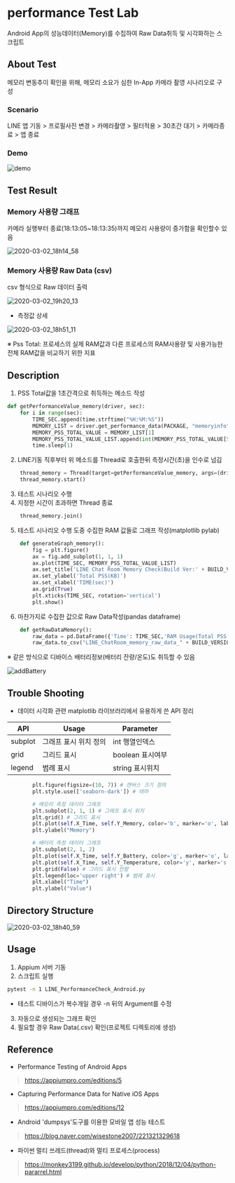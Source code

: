 # performance Test Lab
Android App의 성능데이터(Memory)를 수집하여 Raw Data취득 및 시각화하는 스크립트 

## About Test
메모리 변동추이 확인을 위해, 메모리 소요가 심한 In-App 카메라 촬영 시나리오로 구성

### Scenario
LINE 앱 기동 > 프로필사진 변경 > 카메라촬영 > 필터적용 > 30초간 대기 > 카메라종료 > 앱 종료

### Demo

![demo](https://user-images.githubusercontent.com/25470405/75669744-e5f80600-5cbe-11ea-8b98-4fe3069840e7.gif)


## Test Result
### Memory 사용량 그래프
카메라 실행부터 종료(18:13:05~18:13:35)까지 메모리 사용량이 증가함을 확인할수 있음

![2020-03-02_18h14_58](https://user-images.githubusercontent.com/25470405/75662022-c0b0cb00-5cb1-11ea-9a2e-c11e7329027a.png)

###  Memory 사용량 Raw Data (csv)
csv 형식으로 Raw 데이터 출력

![2020-03-02_19h20_13](https://user-images.githubusercontent.com/25470405/75667679-67e63000-5cbb-11ea-8660-c0482ae2386f.png)


* 측정값 상세

![2020-03-02_18h51_11](https://user-images.githubusercontent.com/25470405/75665046-de346380-5cb6-11ea-8823-732dfc083236.png)

※ Pss Total: 프로세스의 실제 RAM값과 다른 프로세스의 RAM사용량 및 사용가능한 전체 RAM값을 비교하기 위한 지표


## Description
1. PSS Total값을 1초간격으로 취득하는 메소드 작성
```python
def getPerformanceValue_memory(driver, sec):
    for i in range(sec):
        TIME_SEC.append(time.strftime("%H:%M:%S"))
        MEMORY_LIST = driver.get_performance_data(PACKAGE, "memoryinfo", TIME_OUT)
        MEMORY_PSS_TOTAL_VALUE = MEMORY_LIST[1]
        MEMORY_PSS_TOTAL_VALUE_LIST.append(int(MEMORY_PSS_TOTAL_VALUE[5]))
        time.sleep(1)
```
2. LINE기동 직후부터 위 메소드를 Thread로 호출한뒤 측정시간(초)을 인수로 넘김
```python
    thread_memory = Thread(target=getPerformanceValue_memory, args=(driver, 35))
    thread_memory.start()
```
3. 테스트 시나리오 수행 
4. 지정한 시간이 초과하면 Thread 종료
```python
    thread_memory.join()
```
5. 테스트 시나리오 수행 도중 수집한 RAM 값들로 그래프 작성(matplotlib pylab)
```python
    def generateGraph_memory():
        fig = plt.figure()
        ax = fig.add_subplot(1, 1, 1)
        ax.plot(TIME_SEC, MEMORY_PSS_TOTAL_VALUE_LIST)
        ax.set_title('LINE Chat Room Memory Check(Build Ver:' + BUILD_VERSION + ')')
        ax.set_ylabel('Total PSS(KB)')
        ax.set_xlabel('TIME(sec)')
        ax.grid(True)
        plt.xticks(TIME_SEC, rotation='vertical')
        plt.show()
```
6. 마찬가지로 수집한 값으로 Raw Data작성(pandas dataframe)
```python
    def getRawDataMemory():
        raw_data = pd.DataFrame({'Time': TIME_SEC,'RAM Usage(Total PSS(KB))': MEMORY_PSS_TOTAL_VALUE_LIST}, columns=['Time', 'RAM Usage(Total PSS(KB))'])
        raw_data.to_csv("LINE_ChatRoom_memory_raw_data_" + BUILD_VERSION + ".csv", index=False)
```

※ 같은 방식으로 디바이스 배터리정보(배터리 잔량/온도)도 취득할 수 있음 <br/>

![addBattery](https://user-images.githubusercontent.com/25470405/77627340-17948200-6f8a-11ea-976d-85e9ce1c5a01.png)



## Trouble Shooting

* 데이터 시각화 관련
matplotlib 라이브러리에서 유용하게 쓴 API 정리

|API|Usage|Parameter|
|------|------|------|
|subplot|그래프 표시 위치 정의|int 행열인덱스|
|grid|그리드 표시|boolean 표시여부|
|legend|범례 표시|string 표시위치|

```python
        plt.figure(figsize=(10, 7)) # 캔버스 크기 정의
        plt.style.use(['seaborn-dark']) # 테마

        # 메모리 측정 데이터 그래프
        plt.subplot(2, 1, 1) # 그래프 표시 위치
        plt.grid() # 그리드 표시
        plt.plot(self.X_Time, self.Y_Memory, color='b', marker='o', label='memory(MB)')
        plt.ylabel("Memory")

        # 배터리 측정 데이터 그래프
        plt.subplot(2, 1, 2)
        plt.plot(self.X_Time, self.Y_Battery, color='g', marker='o', label='Device Battery')
        plt.plot(self.X_Time, self.Y_Temperature, color='y', marker='s', label='Device Temperature')
        plt.grid(False) # 그리드 표시 안함
        plt.legend(loc='upper right') # 범례 표시
        plt.xlabel("Time")
        plt.ylabel("Value")
```


## Directory Structure
![2020-03-02_18h40_59](https://user-images.githubusercontent.com/25470405/75667991-e93dc280-5cbb-11ea-83b2-c6ac683c4efd.png)

## Usage
1. Appium 서버 기동
2. 스크립트 실행 
```sh
pytest -n 1 LINE_PerformanceCheck_Android.py
```
* 테스트 디바이스가 복수개일 경우 -n 뒤의 Argument를 수정
3. 자동으로 생성되는 그래프 확인
4. 필요할 경우 Raw Data(.csv) 확인(프로젝트 디렉토리에 생성)


## Reference

* Performance Testing of Android Apps
> https://appiumpro.com/editions/5

* Capturing Performance Data for Native iOS Apps
> https://appiumpro.com/editions/12

* Android 'dumpsys'도구를 이용한 모바일 앱 성능 테스트
> https://blog.naver.com/wisestone2007/221321329618

* 파이썬 멀티 쓰레드(thread)와 멀티 프로세스(process)
> https://monkey3199.github.io/develop/python/2018/12/04/python-pararrel.html
